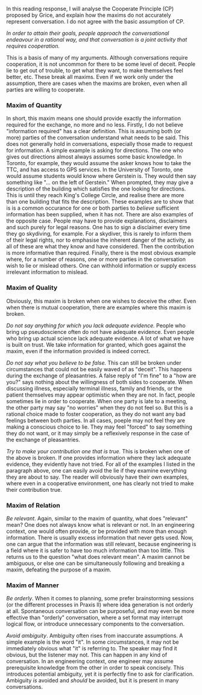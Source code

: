 In this reading response, I will analyse the Cooperate Principle (CP) proposed by Grice, and explain how the maxims do not accurately represent conversation. I do not agree with the basic assumption of CP.

*In order to attain their goals, people approach the conversational endeavour in a rational way, and that conversation is a joint activity that requires cooperation.*

This is a basis of many of my arguments. Although conversations require cooperation, it is not uncommon for there to be some level of deceit. People lie to get out of trouble, to get what they want, to make themselves feel better, etc. These break all maxims. Even if we work only under the assumption, there are cases when the maxims are broken, even when all parties are willing to cooperate.

### Maxim of Quantity

In short, this maxim means one should provide exactly the information required for the exchange, no more and no less. Firstly, I do not believe "information required" has a clear definition. This is assuming both (or more) parties of the conversation understand what needs to be said. This does not generally hold in conversations, especially those made to request for information. A simple example is asking for directions. The one who gives out directions almost always assumes some basic knowledge. In Toronto, for example, they would assume the asker knows how to take the TTC, and has access to GPS services. In the University of Toronto, one would assume students would know where Gerstein is. They would then say something like "... on the left of Gerstein." When prompted, they may give a description of the building which satisfies the one looking for directions. This is until they reach King's College Circle, and realise there are more than one building that fits the description. These examples are to show that is is a common occurance for one or both parties to *believe* sufficient information has been supplied, when it has not. There are also examples of the opposite case. People may have to provide explanations, disclaimers and such purely for legal reasons. One has to sign a disclaimer every time they go skydiving, for example. For a skydiver, this is rarely to inform them of their legal rights, nor to emphasise the inherent danger of the activity, as all of these are what they know and have considered. Then the contribution is more informative than required. Finally, there is the most obvious example where, for a number of reasons, one or more parties in the conversation wish to lie or mislead others. One can withhold information or supply excess irrelevant information to mislead.

### Maxim of Quality

Obviously, this maxim is broken when one wishes to deceive the other. Even when there is mutual cooperation, there are examples where this maxim is broken.

*Do not say anything for which you lack adequate evidence.* People who bring up pseudoscience often do not have adequate evidence. Even people who bring up actual science lack adequate evidence. A lot of what we have is built on trust. We take information for granted, which goes against the maxim, even if the information provided is indeed correct.

*Do not say what you believe to be false.* This can still be broken under circumstances that could not be easily waved of as "deceit". This happens during the exchange of pleasantries. A false reply of "I'm fine" to a "how are you?" says nothing about the willingness of both sides to cooperate. When discussing illness, especially terminal illness, family and friends, or the patient themselves may appear optimistic when they are not. In fact, people sometimes lie in order to cooperate. When one party is late to a meeting, the other party may say "no worries" when they do not feel so. But this is a rational choice made to foster cooperation, as they do not want any bad feelings between both parties. In all cases, poeple may not feel they are making a conscious choice to lie. They may feel "forced" to say something they do not want, or it may simply be a reflexively response in the case of the exchange of pleasantries.

*Try to make your contribution one that is true.* This is broken when one of the above is broken. If one provides information where they lack adequate evidence, they evidently have not tried. For all of the examples I listed in the paragraph above, one can easily avoid the lie if they examine everything they are about to say. The reader will obviously have their own examples, where even in a cooperative environment, one has clearly not tried to make their contribution true.

### Maxim of Relation

*Be relevant*. Again, similar to the maxim of quantity, what does "relevant" mean? One does not always know what is relevant or not. In an engineering context, one would often provide, or be provided with more than enough information. There is usually excess information that never gets used. Now, one can argue that the information was still relevant, because engineering is a field where it is safer to have too much information than too little. This returns us to the question "what does relevant mean". A maxim cannot be ambiguous, or else one can be simultaneously following and breaking a maxim, defeating the purpose of a maxim.

### Maxim of Manner

*Be orderly*. When it comes to planning, some prefer brainstorming sessions (or the different processes in Praxis II) where idea generation is not orderly at all. Spontaneous conversation can be purposeful, and may even be more effective than "orderly" conversation, where a set format may interrupt logical flow, or introduce unnecessary components to the conversation.

*Avoid ambiguity*. Ambiguity often rises from inaccurate assumptions. A simple example is the word "it". In some circumstances, it may not be immediately obvious what "it" is referring to. The speaker may find it obvious, but the listener may not. This can happen in any kind of conversation. In an engineering context, one engineer may assume prerequisite knowledge from the other in order to speak concisely. This introduces potential ambiguity, yet it is perfectly fine to ask for clarification. Ambiguity *is* avoided and *should* be avoided, but it is present in many conversations.

